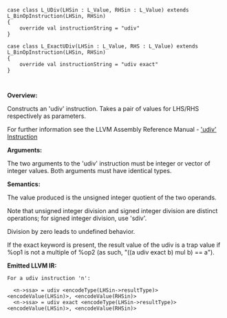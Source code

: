 
```



case class L_UDiv(LHSin : L_Value, RHSin : L_Value) extends L_BinOpInstruction(LHSin, RHSin) 
{
    override val instructionString = "udiv"
}

case class L_ExactUDiv(LHSin : L_Value, RHS : L_Value) extends L_BinOpInstruction(LHSin, RHSin)
{
    override val instructionString = "udiv exact"
}



```

**Overview:**

Constructs an 'udiv' instruction. Takes a pair of values for LHS/RHS respectively as parameters.

For further information see the LLVM Assembly Reference Manual - ['udiv' Instruction](http://llvm.org/docs/LangRef.html#i_udiv)

**Arguments:**

The two arguments to the 'udiv' instruction must be integer or vector of integer values. Both arguments must have identical types.

**Semantics:**

The value produced is the unsigned integer quotient of the two operands.

Note that unsigned integer division and signed integer division are distinct operations; for signed integer division, use 'sdiv'.

Division by zero leads to undefined behavior.

If the exact keyword is present, the result value of the udiv is a trap value if %op1 is not a multiple of %op2 (as such, "((a udiv exact b) mul b) == a").

**Emitted LLVM IR:**
```
For a udiv instruction 'n':

  <n->ssa> = udiv <encodeType(LHSin->resultType)> <encodeValue(LHSin)>, <encodeValue(RHSin)>    
  <n->ssa> = udiv exact <encodeType(LHSin->resultType)> <encodeValue(LHSin)>, <encodeValue(RHSin)>      
```